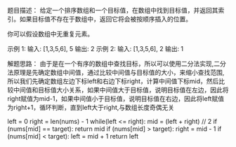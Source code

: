 题目描述：
  给定一个排序数组和一个目标值，在数组中找到目标值，并返回其索引。如果目标值不存在于数组中，返回它将会被按顺序插入的位置。

  你可以假设数组中无重复元素。

  示例 1:
    输入: [1,3,5,6], 5
    输出: 2
  示例 2:
    输入: [1,3,5,6], 2
  	输出: 1

解题思路：
	由于是在一个有序的数组中查找目标，所以可以使用二分法实现,二分法原理是先确定数组中间值，通过比较中间值与目标值的大小，来缩小查找范围,所以我们先确定数组左边下标left和右边下标right，计算中间值下标mid，然后比较中间值和目标值大小关系，如果中间值大于目标值，说明目标值在左边，因此将right赋值为mid-1，如果中间值小于目标值，说明目标值在右边，因此将left赋值为right+1，循环判断，直到left大于right,与数组长度奇偶无关

left = 0
right = len(nums) - 1
while(left <= right):
	mid = (left + right) // 2
	if (nums[mid] == target):
		return mid
	if (nums[mid] > target):
		right = mid - 1
	if (nums[mid] < target):
		left = mid + 1
return left
	
	



